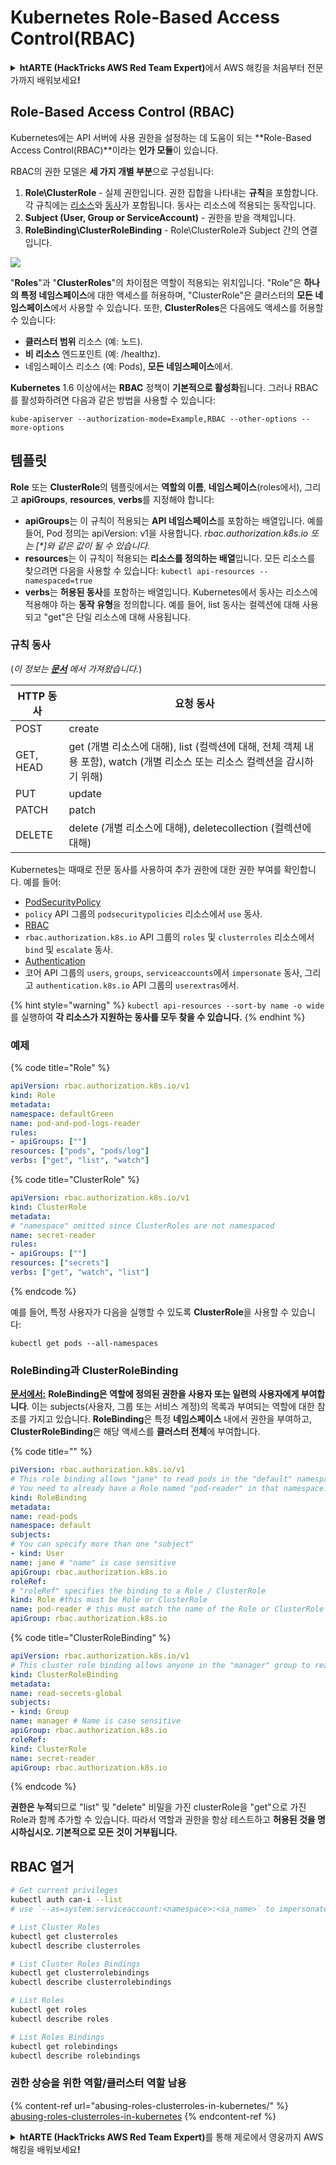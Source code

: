 # Kubernetes Role-Based Access Control(RBAC)

<details>

<summary><strong>htARTE (HackTricks AWS Red Team Expert)</strong>에서 AWS 해킹을 처음부터 전문가까지 배워보세요<strong>!</strong></summary>

HackTricks를 지원하는 다른 방법:

* **회사를 HackTricks에서 광고하거나 HackTricks를 PDF로 다운로드**하려면 [**SUBSCRIPTION PLANS**](https://github.com/sponsors/carlospolop)를 확인하세요!
* [**공식 PEASS & HackTricks 스웨그**](https://peass.creator-spring.com)를 얻으세요.
* [**The PEASS Family**](https://opensea.io/collection/the-peass-family)를 발견하세요. 독점적인 [**NFTs**](https://opensea.io/collection/the-peass-family) 컬렉션입니다.
* 💬 [**Discord 그룹**](https://discord.gg/hRep4RUj7f) 또는 [**텔레그램 그룹**](https://t.me/peass)에 **참여**하거나 **Twitter**에서 저를 **팔로우**하세요 🐦 [**@carlospolopm**](https://twitter.com/carlospolopm)**.**
* **Hacking 트릭을 공유하려면** [**HackTricks**](https://github.com/carlospolop/hacktricks) 및 [**HackTricks Cloud**](https://github.com/carlospolop/hacktricks-cloud) github 저장소에 PR을 제출하세요.

</details>

## Role-Based Access Control (RBAC)

Kubernetes에는 API 서버에 사용 권한을 설정하는 데 도움이 되는 **Role-Based Access Control(RBAC)**이라는 **인가 모듈**이 있습니다.

RBAC의 권한 모델은 **세 가지 개별 부분**으로 구성됩니다:

1. **Role\ClusterRole** - 실제 권한입니다. 권한 집합을 나타내는 **규칙**을 포함합니다. 각 규칙에는 [리소스](https://kubernetes.io/docs/reference/kubectl/overview/#resource-types)와 [동사](https://kubernetes.io/docs/reference/access-authn-authz/authorization/#determine-the-request-verb)가 포함됩니다. 동사는 리소스에 적용되는 동작입니다.
2. **Subject (User, Group or ServiceAccount)** - 권한을 받을 객체입니다.
3. **RoleBinding\ClusterRoleBinding** - Role\ClusterRole과 Subject 간의 연결입니다.

![](https://www.cyberark.com/wp-content/uploads/2018/12/rolebiding\_serviceaccount\_and\_role-1024x551.png)

"**Roles**"과 "**ClusterRoles**"의 차이점은 역할이 적용되는 위치입니다. "Role"은 **하나의 특정 네임스페이스**에 대한 액세스를 허용하며, "ClusterRole"은 클러스터의 **모든 네임스페이스**에서 사용할 수 있습니다. 또한, **ClusterRoles**은 다음에도 액세스를 허용할 수 있습니다:

* **클러스터 범위** 리소스 (예: 노드).
* **비 리소스** 엔드포인트 (예: /healthz).
* 네임스페이스 리소스 (예: Pods), **모든 네임스페이스**에서.

**Kubernetes** 1.6 이상에서는 **RBAC** 정책이 **기본적으로 활성화**됩니다. 그러나 RBAC를 활성화하려면 다음과 같은 방법을 사용할 수 있습니다:
```
kube-apiserver --authorization-mode=Example,RBAC --other-options --more-options
```
## 템플릿

**Role** 또는 **ClusterRole**의 템플릿에서는 **역할의 이름**, **네임스페이스**(roles에서), 그리고 **apiGroups**, **resources**, **verbs**를 지정해야 합니다:

* **apiGroups**는 이 규칙이 적용되는 **API 네임스페이스**를 포함하는 배열입니다. 예를 들어, Pod 정의는 apiVersion: v1을 사용합니다. _rbac.authorization.k8s.io 또는 \[\*]와 같은 값이 될 수 있습니다._
* **resources**는 이 규칙이 적용되는 **리소스를 정의하는 배열**입니다. 모든 리소스를 찾으려면 다음을 사용할 수 있습니다: `kubectl api-resources --namespaced=true`
* **verbs**는 **허용된 동사**를 포함하는 배열입니다. Kubernetes에서 동사는 리소스에 적용해야 하는 **동작 유형**을 정의합니다. 예를 들어, list 동사는 컬렉션에 대해 사용되고 "get"은 단일 리소스에 대해 사용됩니다.

### 규칙 동사

(_이 정보는_ [_**문서**_](https://kubernetes.io/docs/reference/access-authn-authz/authorization/#determine-the-request-verb) _에서 가져왔습니다._)

| HTTP 동사 | 요청 동사                                                                                                                                                     |
| --------- | ------------------------------------------------------------------------------------------------------------------------------------------------------------- |
| POST      | create                                                                                                                                                        |
| GET, HEAD | get (개별 리소스에 대해), list (컬렉션에 대해, 전체 객체 내용 포함), watch (개별 리소스 또는 리소스 컬렉션을 감시하기 위해) |
| PUT       | update                                                                                                                                                        |
| PATCH     | patch                                                                                                                                                         |
| DELETE    | delete (개별 리소스에 대해), deletecollection (컬렉션에 대해)                                                                                         |

Kubernetes는 때때로 전문 동사를 사용하여 추가 권한에 대한 권한 부여를 확인합니다. 예를 들어:

* [PodSecurityPolicy](https://kubernetes.io/docs/concepts/policy/pod-security-policy/)
* `policy` API 그룹의 `podsecuritypolicies` 리소스에서 `use` 동사.
* [RBAC](https://kubernetes.io/docs/reference/access-authn-authz/rbac/#privilege-escalation-prevention-and-bootstrapping)
* `rbac.authorization.k8s.io` API 그룹의 `roles` 및 `clusterroles` 리소스에서 `bind` 및 `escalate` 동사.
* [Authentication](https://kubernetes.io/docs/reference/access-authn-authz/authentication/)
* 코어 API 그룹의 `users`, `groups`, `serviceaccounts`에서 `impersonate` 동사, 그리고 `authentication.k8s.io` API 그룹의 `userextras`에서.

{% hint style="warning" %}
`kubectl api-resources --sort-by name -o wide`를 실행하여 **각 리소스가 지원하는 동사를 모두 찾을 수 있습니다.**
{% endhint %}

### 예제

{% code title="Role" %}
```yaml
apiVersion: rbac.authorization.k8s.io/v1
kind: Role
metadata:
namespace: defaultGreen
name: pod-and-pod-logs-reader
rules:
- apiGroups: [""]
resources: ["pods", "pods/log"]
verbs: ["get", "list", "watch"]
```
{% code title="ClusterRole" %}
```yaml
apiVersion: rbac.authorization.k8s.io/v1
kind: ClusterRole
metadata:
# "namespace" omitted since ClusterRoles are not namespaced
name: secret-reader
rules:
- apiGroups: [""]
resources: ["secrets"]
verbs: ["get", "watch", "list"]
```
{% endcode %}

예를 들어, 특정 사용자가 다음을 실행할 수 있도록 **ClusterRole**을 사용할 수 있습니다:
```
kubectl get pods --all-namespaces
```
### **RoleBinding과 ClusterRoleBinding**

**[문서에서:](https://kubernetes.io/docs/reference/access-authn-authz/rbac/#rolebinding-and-clusterrolebinding)** **RoleBinding은 역할에 정의된 권한을 사용자 또는 일련의 사용자에게 부여합니다**. 이는 subjects(사용자, 그룹 또는 서비스 계정)의 목록과 부여되는 역할에 대한 참조를 가지고 있습니다. **RoleBinding**은 특정 **네임스페이스** 내에서 권한을 부여하고, **ClusterRoleBinding**은 해당 액세스를 **클러스터 전체**에 부여합니다.

{% code title="" %}
```yaml
piVersion: rbac.authorization.k8s.io/v1
# This role binding allows "jane" to read pods in the "default" namespace.
# You need to already have a Role named "pod-reader" in that namespace.
kind: RoleBinding
metadata:
name: read-pods
namespace: default
subjects:
# You can specify more than one "subject"
- kind: User
name: jane # "name" is case sensitive
apiGroup: rbac.authorization.k8s.io
roleRef:
# "roleRef" specifies the binding to a Role / ClusterRole
kind: Role #this must be Role or ClusterRole
name: pod-reader # this must match the name of the Role or ClusterRole you wish to bind to
apiGroup: rbac.authorization.k8s.io
```
{% code title="ClusterRoleBinding" %}
```yaml
apiVersion: rbac.authorization.k8s.io/v1
# This cluster role binding allows anyone in the "manager" group to read secrets in any namespace.
kind: ClusterRoleBinding
metadata:
name: read-secrets-global
subjects:
- kind: Group
name: manager # Name is case sensitive
apiGroup: rbac.authorization.k8s.io
roleRef:
kind: ClusterRole
name: secret-reader
apiGroup: rbac.authorization.k8s.io
```
{% endcode %}

**권한은 누적**되므로 "list" 및 "delete" 비밀을 가진 clusterRole을 "get"으로 가진 Role과 함께 추가할 수 있습니다. 따라서 역할과 권한을 항상 테스트하고 **허용된 것을 명시하십시오. 기본적으로 모든 것이 거부됩니다.**

## **RBAC 열거**
```bash
# Get current privileges
kubectl auth can-i --list
# use `--as=system:serviceaccount:<namespace>:<sa_name>` to impersonate a service account

# List Cluster Roles
kubectl get clusterroles
kubectl describe clusterroles

# List Cluster Roles Bindings
kubectl get clusterrolebindings
kubectl describe clusterrolebindings

# List Roles
kubectl get roles
kubectl describe roles

# List Roles Bindings
kubectl get rolebindings
kubectl describe rolebindings
```
### 권한 상승을 위한 역할/클러스터 역할 남용

{% content-ref url="abusing-roles-clusterroles-in-kubernetes/" %}
[abusing-roles-clusterroles-in-kubernetes](abusing-roles-clusterroles-in-kubernetes/)
{% endcontent-ref %}

<details>

<summary><strong>htARTE (HackTricks AWS Red Team Expert)</strong>를 통해 제로에서 영웅까지 AWS 해킹을 배워보세요<strong>!</strong></summary>

HackTricks를 지원하는 다른 방법:

* **회사를 HackTricks에서 광고하거나 HackTricks를 PDF로 다운로드**하려면 [**SUBSCRIPTION PLANS**](https://github.com/sponsors/carlospolop)를 확인하세요!
* [**공식 PEASS & HackTricks 스웨그**](https://peass.creator-spring.com)를 얻으세요.
* [**The PEASS Family**](https://opensea.io/collection/the-peass-family)를 발견하세요. 독점적인 [**NFTs**](https://opensea.io/collection/the-peass-family) 컬렉션입니다.
* 💬 [**Discord 그룹**](https://discord.gg/hRep4RUj7f) 또는 [**텔레그램 그룹**](https://t.me/peass)에 **참여**하거나 **Twitter** 🐦 [**@carlospolopm**](https://twitter.com/carlospolopm)을 **팔로우**하세요.
* **HackTricks**와 **HackTricks Cloud** github 저장소에 PR을 제출하여 **해킹 트릭을 공유**하세요.

</details>
